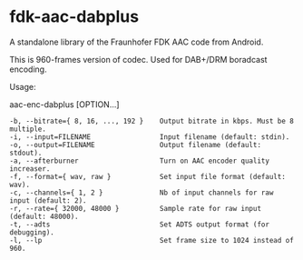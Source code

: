 fdk-aac-dabplus
===============

A standalone library of the Fraunhofer FDK AAC code from Android.

This is 960-frames version of codec. Used for DAB+/DRM boradcast encoding.


Usage:

aac-enc-dabplus [OPTION...]

    -b, --bitrate={ 8, 16, ..., 192 }    Output bitrate in kbps. Must be 8 multiple.
    -i, --input=FILENAME                 Input filename (default: stdin).
    -o, --output=FILENAME                Output filename (default: stdout).
    -a, --afterburner                    Turn on AAC encoder quality increaser.
    -f, --format={ wav, raw }            Set input file format (default: wav).
    -c, --channels={ 1, 2 }              Nb of input channels for raw input (default: 2).
    -r, --rate={ 32000, 48000 }          Sample rate for raw input (default: 48000).
    -t, --adts                           Set ADTS output format (for debugging).
    -l, --lp                             Set frame size to 1024 instead of 960.
